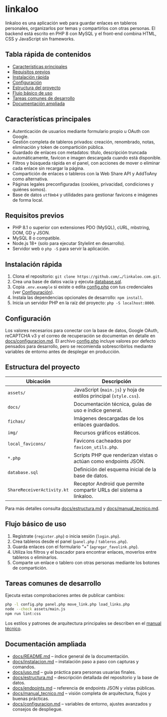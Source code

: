 # linkaloo

linkaloo es una aplicación web para guardar enlaces en tableros personales, organizarlos por temas y
compartirlos con otras personas. El backend está escrito en PHP 8 con MySQL y el front-end combina
HTML, CSS y JavaScript sin frameworks.

## Tabla rápida de contenidos

- [Características principales](#características-principales)
- [Requisitos previos](#requisitos-previos)
- [Instalación rápida](#instalación-rápida)
- [Configuración](#configuración)
- [Estructura del proyecto](#estructura-del-proyecto)
- [Flujo básico de uso](#flujo-básico-de-uso)
- [Tareas comunes de desarrollo](#tareas-comunes-de-desarrollo)
- [Documentación ampliada](#documentación-ampliada)

## Características principales

- Autenticación de usuarios mediante formulario propio u OAuth con Google.
- Gestión completa de tableros privados: creación, renombrado, notas, eliminación y token de
  compartición pública.
- Guardado de enlaces con metadatos: título, descripción truncada automáticamente, favicon e imagen
  descargada cuando está disponible.
- Filtros y búsqueda rápida en el panel, con acciones de mover o eliminar cada enlace sin recargar la
  página.
- Compartición de enlaces o tableros con la Web Share API y AddToAny como alternativa.
- Páginas legales preconfiguradas (cookies, privacidad, condiciones y quiénes somos).
- Base de datos `utf8mb4` y utilidades para gestionar favicons e imágenes de forma local.

## Requisitos previos

- PHP 8.1 o superior con extensiones PDO (MySQL), cURL, mbstring, DOM, GD y JSON.
- MySQL 8 o compatible.
- Node.js 18+ (solo para ejecutar Stylelint en desarrollo).
- Servidor web o `php -S` para servir la aplicación.

## Instalación rápida

1. Clona el repositorio: `git clone https://github.com/…/linkaloo.com.git`.
2. Crea una base de datos vacía y ejecuta [database.sql](database.sql).
3. Copia `.env.example` si existe o edita [config.php](config.php) con tus credenciales (ver
   [Configuración](#configuración)).
4. Instala las dependencias opcionales de desarrollo: `npm install`.
5. Inicia un servidor PHP en la raíz del proyecto: `php -S localhost:8000`.

## Configuración

Los valores necesarios para conectar con la base de datos, Google OAuth, reCAPTCHA v3 y el correo de
recuperación se documentan en detalle en [docs/configuracion.md](docs/configuracion.md). El archivo
[config.php](config.php) incluye valores por defecto pensados para desarrollo, pero se recomienda
sobrescribirlos mediante variables de entorno antes de desplegar en producción.

## Estructura del proyecto

| Ubicación | Descripción |
| --- | --- |
| `assets/` | JavaScript (`main.js`) y hoja de estilos principal (`style.css`). |
| `docs/` | Documentación técnica, guías de uso e índice general. |
| `fichas/` | Imágenes descargadas de los enlaces guardados. |
| `img/` | Recursos gráficos estáticos. |
| `local_favicons/` | Favicons cacheados por `favicon_utils.php`. |
| `*.php` | Scripts PHP que renderizan vistas o actúan como endpoints JSON. |
| `database.sql` | Definición del esquema inicial de la base de datos. |
| `ShareReceiverActivity.kt` | Receptor Android que permite compartir URLs del sistema a linkaloo. |

Para más detalles consulta [docs/estructura.md](docs/estructura.md) y
[docs/manual_tecnico.md](docs/manual_tecnico.md).

## Flujo básico de uso

1. Regístrate (`register.php`) o inicia sesión (`login.php`).
2. Crea tableros desde el panel (`panel.php` / `tableros.php`).
3. Guarda enlaces con el formulario “+” (`agregar_favolink.php`).
4. Utiliza los filtros y el buscador para encontrar enlaces, moverlos entre tableros o eliminarlos.
5. Comparte un enlace o tablero con otras personas mediante los botones de compartición.

## Tareas comunes de desarrollo

Ejecuta estas comprobaciones antes de publicar cambios:

```bash
php -l config.php panel.php move_link.php load_links.php
node --check assets/main.js
npm run lint:css
```

Los estilos y patrones de arquitectura principales se describen en el
[manual técnico](docs/manual_tecnico.md).

## Documentación ampliada

- [docs/README.md](docs/README.md) – índice general de la documentación.
- [docs/instalacion.md](docs/instalacion.md) – instalación paso a paso con capturas y comandos.
- [docs/uso.md](docs/uso.md) – guía práctica para personas usuarias finales.
- [docs/estructura.md](docs/estructura.md) – descripción detallada del repositorio y la base de datos.
- [docs/endpoints.md](docs/endpoints.md) – referencia de endpoints JSON y vistas públicas.
- [docs/manual_tecnico.md](docs/manual_tecnico.md) – visión completa de arquitectura, flujos y buenas prácticas.
- [docs/configuracion.md](docs/configuracion.md) – variables de entorno, ajustes avanzados y consejos de despliegue.

